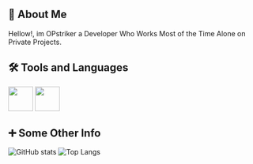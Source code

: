 

## 🚀 About Me
Hellow!, im OPstriker a Developer Who Works Most of the Time Alone on Private Projects.


## 🛠 Tools and Languages
<img src="https://cdn.jsdelivr.net/gh/devicons/devicon/icons/c/c-original.svg" width="50" height="50"/>
<img src="https://cdn.jsdelivr.net/gh/devicons/devicon/icons/cplusplus/cplusplus-original.svg" width="50" height="50"/>

## ➕ Some Other Info
![GitHub stats](https://github-readme-stats.vercel.app/api?username=OPstriker&show_icons=true&theme=tokyonight)
![Top Langs](https://github-readme-stats.vercel.app/api/top-langs/?username=OPstriker&theme=tokyonight)





